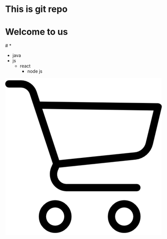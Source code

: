 # This is git repo

# Welcome to us

\# \*

- java
- js
  - react
    - node js

![No image](./cart.png)
